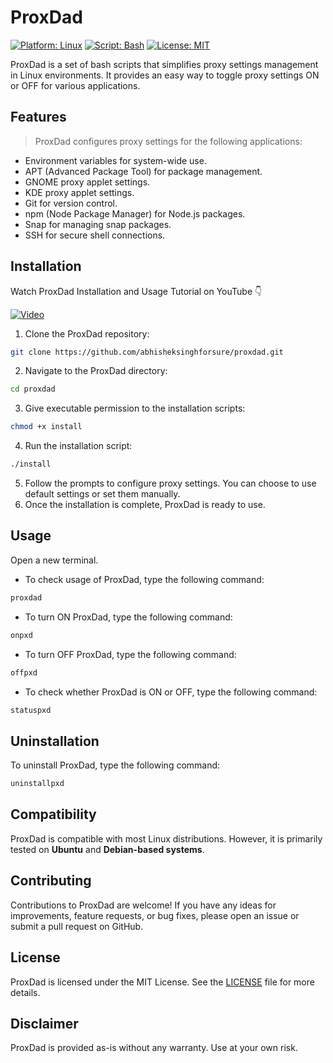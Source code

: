 # ProxDad 

[![Platform: Linux](https://img.shields.io/badge/Platform-Linux-red)](#)
[![Script: Bash](https://img.shields.io/badge/Script-Bash-brightgreen)](#)
[![License: MIT](https://img.shields.io/badge/License-MIT-blue.svg)](https://github.com/abhisheksinghforsure/proxdad/blob/main/LICENSE)

ProxDad is a set of bash scripts that simplifies proxy settings management in Linux environments. It provides an easy way to toggle proxy settings ON or OFF for various applications.

## Features 

> ProxDad configures proxy settings for the following applications:

- Environment variables for system-wide use.
- APT (Advanced Package Tool) for package management.
- GNOME proxy applet settings.
- KDE proxy applet settings.
- Git for version control.
- npm (Node Package Manager) for Node.js packages.
- Snap for managing snap packages.
- SSH for secure shell connections.

## Installation

Watch ProxDad Installation and Usage Tutorial on YouTube 👇

[![Video](https://img.youtube.com/vi/ypCnVTdO_J8/maxresdefault.jpg)](https://www.youtube.com/watch?v=ypCnVTdO_J8)

1. Clone the ProxDad repository:

```bash
git clone https://github.com/abhisheksinghforsure/proxdad.git
```

2. Navigate to the ProxDad directory:

```bash
cd proxdad
```

3. Give executable permission to the installation scripts:

```bash
chmod +x install
```

4. Run the installation script:

```bash
./install
```

5. Follow the prompts to configure proxy settings. You can choose to use default settings or set them manually.
6. Once the installation is complete, ProxDad is ready to use.

## Usage

Open a new terminal.

- To check usage of ProxDad, type the following command:

```bash
proxdad
```

- To turn ON ProxDad, type the following command:

```bash
onpxd
```

- To turn OFF ProxDad, type the following command:

```bash
offpxd
```

- To check whether ProxDad is ON or OFF, type the following command:

```bash
statuspxd
```

## Uninstallation

To uninstall ProxDad, type the following command: 

```bash
uninstallpxd
```

## Compatibility

ProxDad is compatible with most Linux distributions. However, it is primarily tested on **Ubuntu** and **Debian-based systems**.

## Contributing

Contributions to ProxDad are welcome! If you have any ideas for improvements, feature requests, or bug fixes, please open an issue or submit a pull request on GitHub.

## License

ProxDad is licensed under the MIT License. See the [LICENSE](LICENSE) file for more details.

## Disclaimer

ProxDad is provided as-is without any warranty. Use at your own risk.
